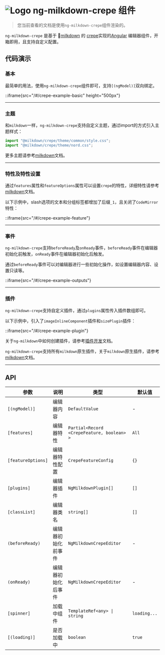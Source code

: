# ![Logo](./assets/milkdownLogo.png "ng-milkdown") ng-milkdown-crepe 组件

> 您当前查看的文档是使用`ng-milkdown-crepe`组件渲染的。

`ng-milkdown-crepe` 是基于 🍼[milkdown](https://milkdown.dev) 的 [crepe](https://milkdown.dev/docs/guide/using-crepe)实现的[Angular](https://angular.dev/) 编辑器组件，开箱即用，且支持自定义配置。

## 代码演示

### 基本

最简单的用法，使用`ng-milkdown-crepe`组件即可，支持`[(ngModel)]`双向绑定。

::iframe{src="/#/crepe-example-basic" height="500px"}

--------------

### 主题

和`milkdown`一样，`ng-milkdown-crepe`支持自定义主题，通过import的方式引入主题样式：

```typescript
import "@milkdown/crepe/theme/common/style.css";
import "@milkdown/crepe/theme/nord.css";
```

更多主题请参考[milkdown](https://milkdown.dev/docs/guide/using-crepe#theme)文档。

--------------

### 特性及特性设置

通过`features`属性和`featureOptions`属性可以设置`crepe`的特性，详细特性请参考[milkdown](https://milkdown.dev/docs/guide/using-crepe#feature-toggle-and-config)文档。

以下示例中，slash选项的文本和分组标签都增加了后缀`_1`，且关闭了`CodeMirror`特性：

::iframe{src="/#/crepe-example-feature"}

--------------

### 事件

`ng-milkdown-crepe`支持`beforeReady`及`onReady`事件，`beforeReady`事件在编辑器初始化前触发，`onReady`事件在编辑器初始化后触发。

通过`beforeReady`事件可以对编辑器进行一些初始化操作，如设置编辑器内容、设置只读等。

::iframe{src="/#/crepe-example-outputs"}

--------------

### 插件

`ng-milkdown-crepe`支持自定义插件，通过`plugins`属性传入插件数组即可。

以下示例中，引入了`imageInlineComponent`插件和`sizePlugin`插件：

::iframe{src="/#/crepe-example-plugin"}

关于`ng-milkdown`中如何创建插件，请参考[插件开发](/crepe-example-plugin)文档。

`ng-milkdown-crepe`支持所有`milkdown`原生插件，关于`milkdown`原生插件，请参考[milkdown](https://milkdown.dev/docs/plugin/using-plugins)文档。

--------------

## API

| 参数                 | 说明        | 类型                                             | 默认值          |
|--------------------|-----------|------------------------------------------------|--------------|
| `[(ngModel)]`      | 编辑器内容     | `DefaultValue`                                 | -            |
| `[features]`       | 编辑器特性     | `Partial<Record` `<CrepeFeature, boolean>` `>` | `All`        |
| `[featureOptions]` | 编辑器特性配置   | `CrepeFeatureConfig`                           | `{}`         |
| `[plugins]`        | 编辑器插件     | `NgMilkdownPlugin[]`                           | `[]`         |
| `[classList]`      | 编辑器类名     | `string[]`                                     | `[]`         |
| `(beforeReady)`    | 编辑器初始化前事件 | `NgMilkdownCrepeEditor`                        | -            |
| `(onReady)`        | 编辑器初始化后事件 | `NgMilkdownCrepeEditor`                        | -            |
| `[spinner]`        | 加载中组件     | `TemplateRef<any> \| string`                   | `loading...` |
| `[(loading)]`      | 是否加载中     | `boolean`                                      | `true`       |
